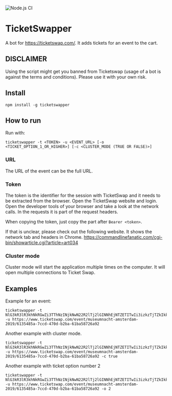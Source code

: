 ![Node.js CI](https://github.com/Ecostack/TicketSwapper/workflows/Node.js%20CI/badge.svg?branch=master)

# TicketSwapper

A bot for https://ticketswap.com/. It adds tickets for an event to the cart.

## DISCLAIMER 

Using the script might get you banned from Ticketswap (usage of a bot is against the terms and conditions). Please use it with your own risk.

## Install

`npm install -g ticketswapper` 

## How to run

Run with:

```shell script
ticketswapper -t <TOKEN> -u <EVENT_URL> [-o <TICKET_OPTION_1_OR_HIGHER>] [-c <CLUSTER_MODE (TRUE OR FALSE)>]
```

### URL
The URL of the event can be the full URL.

### Token
The token is the identifier for the session with TicketSwap and it needs to be extracted from the browser.
Open the TicketSwap website and login. Open the developer tools of your browser and take a look at the network calls. In the requests it is part of the request headers.

When copying the token, just copy the part after `Bearer <token>`.

If that is unclear, please check out the following website. It shows the network tab and headers in Chrome.
https://commandlinefanatic.com/cgi-bin/showarticle.cgi?article=art034



### Cluster mode

Cluster mode will start the application multiple times on the computer. It will open multiple connections to Ticket Swap.

## Examples

Example for an event:

```shell script
ticketswapper -t NlG3kR3lR3khNkRGwZi3TThNzINjkNwN22R2lTj2lGINNhEjNTZETITwIi3izkzTjTZkIkkZiETiEkwhGTz3z23h3Z33 -u https://www.ticketswap.com/event/museumnacht-amsterdam-2019/6135485a-7ccd-470d-b2ba-61ba58726a92 
```

Another example with cluster mode.

```shell script
ticketswapper -t NlG3kR3lR3khNkRGwZi3TThNzINjkNwN22R2lTj2lGINNhEjNTZETITwIi3izkzTjTZkIkkZiETiEkwhGTz3z23h3Z33 -u https://www.ticketswap.com/event/museumnacht-amsterdam-2019/6135485a-7ccd-470d-b2ba-61ba58726a92 -c true 
```

Another example with ticket option number 2

```shell script
ticketswapper -t NlG3kR3lR3khNkRGwZi3TThNzINjkNwN22R2lTj2lGINNhEjNTZETITwIi3izkzTjTZkIkkZiETiEkwhGTz3z23h3Z33 -u https://www.ticketswap.com/event/museumnacht-amsterdam-2019/6135485a-7ccd-470d-b2ba-61ba58726a92 -o 2 
```
